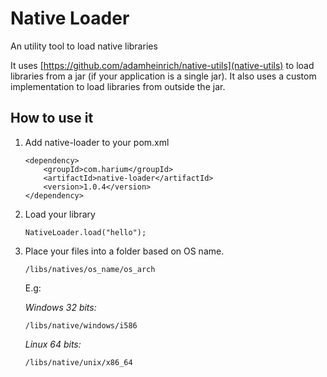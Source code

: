 # Native Loader
An utility tool to load native libraries

It uses [https://github.com/adamheinrich/native-utils](native-utils) to
load libraries from a jar (if your application is a single jar).
It also uses a custom implementation to load libraries from outside the
jar.

## How to use it
1. Add native-loader to your pom.xml
    ```
    <dependency>
        <groupId>com.harium</groupId>
        <artifactId>native-loader</artifactId>
        <version>1.0.4</version>
    </dependency>
    ```

2. Load your library
    ```
    NativeLoader.load("hello");
    ```


3. Place your files into a folder based on OS name.

    `/libs/natives/os_name/os_arch`

    E.g:

    *Windows 32 bits:*
    ```
    /libs/native/windows/i586
    ```

    *Linux 64 bits:*
    ```
    /libs/native/unix/x86_64
    ```
